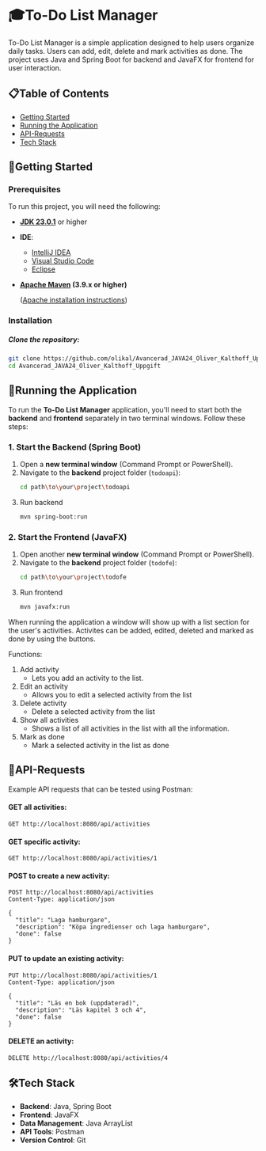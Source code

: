 🎓To-Do List Manager
=========================


To-Do List Manager is a simple application designed to help users organize daily tasks. Users can add, edit, delete and mark activities as done. The project uses Java and Spring Boot for backend and JavaFX for frontend for user interaction.


## 📋Table of Contents


- [Getting Started](#getting-started)
- [Running the Application](#running-the-application)
- [API-Requests](#api-requests)
- [Tech Stack](#tech-stack)


## 🚀Getting Started


### Prerequisites

To run this project, you will need the following:

- **[JDK 23.0.1](https://www.oracle.com/cis/java/technologies/downloads/)** or higher
- **IDE**:
    - [IntelliJ IDEA](https://lp.jetbrains.com/intellij-idea-promo/?source=google&medium=cpc&campaign=EMEA_en_WEST_IDEA_Branded&term=intellij&content=693349187751&gad_source=1&gclid=CjwKCAiAmMC6BhA6EiwAdN5iLc7kX2T1nr_s36LcjoOVRVosqUNncz02dbJSGmV9f0JKD0-_66j_GBoCKzwQAvD_BwE)
    - [Visual Studio Code](https://code.visualstudio.com/)
    - [Eclipse](https://www.eclipse.org/downloads/packages/release/2022-09/r/eclipse-ide-java-developers)
- **[Apache Maven](https://maven.apache.org/download.cgi) (3.9.x or higher)**

  ([Apache installation instructions](https://maven.apache.org/install.html))

### Installation

##### **Clone the repository:**

```bash
git clone https://github.com/olikal/Avancerad_JAVA24_Oliver_Kalthoff_Uppgift
cd Avancerad_JAVA24_Oliver_Kalthoff_Uppgift
```


## 🏃Running the Application


To run the **To-Do List Manager** application, you'll need to start both the **backend** and **frontend** separately in two terminal windows. Follow these steps:

### 1. Start the Backend (Spring Boot)

1. Open a **new terminal window** (Command Prompt or PowerShell).
2. Navigate to the **backend** project folder (`todoapi`):
   ```bash
   cd path\to\your\project\todoapi
   ```
3. Run backend
    ```bash
    mvn spring-boot:run
    ```
### 2. Start the Frontend (JavaFX)

1. Open another **new terminal window** (Command Prompt or PowerShell).
2. Navigate to the **backend** project folder (`todofe`):
   ```bash
   cd path\to\your\project\todofe
   ```
3. Run frontend
    ```bash
    mvn javafx:run
    ```
   

When running the application a window will show up with a list section for the user's activities.
Activites can be added, edited, deleted and marked as done by using the buttons.

Functions:

1. Add activity
    - Lets you add an activity to the list.
2. Edit an activity
    - Allows you to edit a selected activity from the list
3. Delete activity
    - Delete a selected activity from the list
4. Show all activities
    - Shows a list of all activities in the list with all the information.
5. Mark as done
    - Mark a selected activity in the list as done
   

## 📡API-Requests

Example API requests that can be tested using Postman:

#### GET all activities:
```
GET http://localhost:8080/api/activities
```

#### GET specific activity:
```
GET http://localhost:8080/api/activities/1
```

#### POST to create a new activity:
```
POST http://localhost:8080/api/activities
Content-Type: application/json

{
  "title": "Laga hamburgare",
  "description": "Köpa ingredienser och laga hamburgare",
  "done": false
}
```

#### PUT to update an existing activity:
```
PUT http://localhost:8080/api/activities/1
Content-Type: application/json

{
  "title": "Läs en bok (uppdaterad)",
  "description": "Läs kapitel 3 och 4",
  "done": false
}
```

#### DELETE an activity:
```
DELETE http://localhost:8080/api/activities/4
```


## 🛠Tech Stack

- **Backend**: Java, Spring Boot
- **Frontend**: JavaFX
- **Data Management**: Java ArrayList
- **API Tools**: Postman
- **Version Control**: Git
